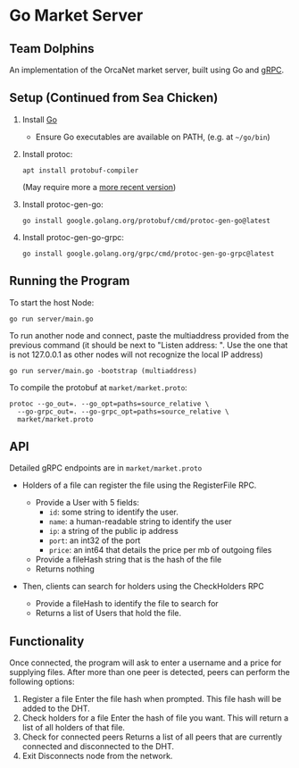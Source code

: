 # Go Market Server

## Team Dolphins

An implementation of the OrcaNet market server, built using Go and [gRPC](https://grpc.io/docs/languages/go/quickstart).

## Setup (Continued from Sea Chicken)

1. Install [Go](https://go.dev/doc/install)
   * Ensure Go executables are available on PATH, (e.g. at `~/go/bin`)
2. Install protoc:

   `apt install protobuf-compiler`

   (May require more a [more recent version](https://grpc.io/docs/protoc-installation/#install-pre-compiled-binaries-any-os))
3. Install protoc-gen-go:

   `go install google.golang.org/protobuf/cmd/protoc-gen-go@latest`

4. Install protoc-gen-go-grpc:

   `go install google.golang.org/grpc/cmd/protoc-gen-go-grpc@latest`


## Running the Program

To start the host Node:

```Shell
go run server/main.go
```

To run another node and connect, paste the multiaddress provided from the previous command (it should be next to "Listen address: ". Use the one that is not 127.0.0.1 as other nodes will not recognize the local IP address)

```Shell
go run server/main.go -bootstrap (multiaddress)
```

To compile the protobuf at `market/market.proto`:

```Shell
protoc --go_out=. --go_opt=paths=source_relative \
  --go-grpc_out=. --go-grpc_opt=paths=source_relative \
  market/market.proto
```

## API
Detailed gRPC endpoints are in `market/market.proto`

- Holders of a file can register the file using the RegisterFile RPC.
  - Provide a User with 5 fields: 
    - `id`: some string to identify the user.
    - `name`: a human-readable string to identify the user
    - `ip`: a string of the public ip address
    - `port`: an int32 of the port
    - `price`: an int64 that details the price per mb of outgoing files
  - Provide a fileHash string that is the hash of the file
  - Returns nothing

- Then, clients can search for holders using the CheckHolders RPC
  - Provide a fileHash to identify the file to search for
  - Returns a list of Users that hold the file.

## Functionality
Once connected, the program will ask to enter a username and a price for supplying files. After more than one peer is detected, peers can perform the following options:

1. Register a file
Enter the file hash when prompted. This file hash will be added to the DHT.
2. Check holders for a file
Enter the hash of file you want. This will return a list of all holders of that file.
3. Check for connected peers
Returns a list of all peers that are currently connected and disconnected to the DHT.
4. Exit
Disconnects node from the network.